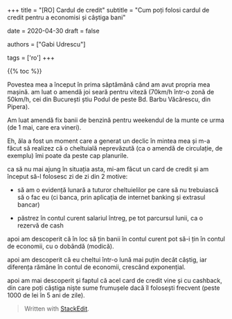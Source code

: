 +++
title = "[RO] Cardul de credit"
subtitle = "Cum poți folosi cardul de credit pentru a economisi și câștiga bani"

date = 2020-04-30
draft = false

authors = ["Gabi Udrescu"]

tags = ['ro']
+++


{{% toc %}}

Povestea mea a început în prima săptămână când am avut propria mea mașină. am luat o amendă joi seară pentru viteză (70km/h într-o zonă de 50km/h, cei din București știu Podul de peste Bd. Barbu Văcărescu, din Pipera).

Am luat amendă fix banii de benzină pentru weekendul de la munte ce urma (de 1 mai, care era vineri).

Eh, ăla a fost un moment care a generat un declic în mintea mea și m-a făcut să realizez că o cheltuială neprevăzută (ca o amendă de circulație, de exemplu) îmi poate da peste cap planurile.

ca să nu mai ajung în situația asta, mi-am făcut un card de credit și am început să-l folosesc zi de zi din 2 motive:

- să am o evidență lunară a tuturor cheltuielilor pe care să nu trebuiască să o fac eu (ci banca, prin aplicația de internet banking și extrasul bancar)

- păstrez în contul curent salariul întreg, pe tot parcursul lunii, ca o rezervă de cash

apoi am descoperit că în loc să țin banii în contul curent pot să-i țin în contul de economii, cu o dobândă (modică).

apoi am descoperit că eu cheltui într-o lună mai puțin decât câștig, iar diferența rămâne în contul de economii, crescând exponențial.

apoi am mai descoperit și faptul că acel card de credit vine și cu cashback, din care poți câștiga niște sume frumușele dacă îl folosești frecvent (peste 1000 de lei în 5 ani de zile).

> Written with [StackEdit](https://stackedit.io/).
<!--stackedit_data:
eyJoaXN0b3J5IjpbLTEwMzI1NTEwODksNzU2NDA0MTI0XX0=
-->